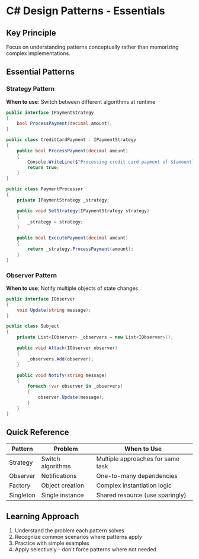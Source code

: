 # C# Design Patterns - Essentials

## Key Principle

Focus on understanding patterns conceptually rather than memorizing complex implementations.

## Essential Patterns

### Strategy Pattern
**When to use**: Switch between different algorithms at runtime

```csharp
public interface IPaymentStrategy
{
    bool ProcessPayment(decimal amount);
}

public class CreditCardPayment : IPaymentStrategy
{
    public bool ProcessPayment(decimal amount)
    {
        Console.WriteLine($"Processing credit card payment of ${amount}");
        return true;
    }
}

public class PaymentProcessor
{
    private IPaymentStrategy _strategy;

    public void SetStrategy(IPaymentStrategy strategy)
    {
        _strategy = strategy;
    }

    public bool ExecutePayment(decimal amount)
    {
        return _strategy.ProcessPayment(amount);
    }
}
```

### Observer Pattern
**When to use**: Notify multiple objects of state changes

```csharp
public interface IObserver
{
    void Update(string message);
}

public class Subject
{
    private List<IObserver> _observers = new List<IObserver>();

    public void Attach(IObserver observer)
    {
        _observers.Add(observer);
    }

    public void Notify(string message)
    {
        foreach (var observer in _observers)
        {
            observer.Update(message);
        }
    }
}
```

## Quick Reference

| Pattern | Problem | When to Use |
|---------|---------|-------------|
| Strategy | Switch algorithms | Multiple approaches for same task |
| Observer | Notifications | One-to-many dependencies |
| Factory | Object creation | Complex instantiation logic |
| Singleton | Single instance | Shared resource (use sparingly) |

## Learning Approach

1. Understand the problem each pattern solves
2. Recognize common scenarios where patterns apply
3. Practice with simple examples
4. Apply selectively - don't force patterns where not needed